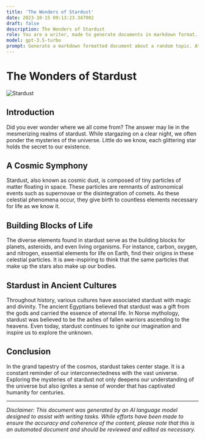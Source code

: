 ```yaml
---
title: 'The Wonders of Stardust'
date: 2023-10-15 09:13:23.347902
draft: false
description: The Wonders of Stardust
role: You are a writer, made to generate documents in markdown format. It is very important that all of the documents you generate are in valid markdown format.
model: gpt-3.5-turbo
prompt: Generate a markdown formatted document about a random topic. At the bottom, include a disclaimer explaining that the document was generated by you. The first line of the document should be the title. Make sure that the entire document is in proper markdown format, using a mix of various tags to make the document visually appealing.
---
```


# The Wonders of Stardust

![Stardust](image.jpg)

## Introduction
Did you ever wonder where we all come from? The answer may lie in the mesmerizing realms of stardust. While stargazing on a clear night, we often ponder the mysteries of the universe. Little do we know, each glittering star holds the secret to our existence.

## A Cosmic Symphony
Stardust, also known as cosmic dust, is composed of tiny particles of matter floating in space. These particles are remnants of astronomical events such as supernovae or the disintegration of comets. As these celestial phenomena occur, they give birth to countless elements necessary for life as we know it.

## Building Blocks of Life
The diverse elements found in stardust serve as the building blocks for planets, asteroids, and even living organisms. For instance, carbon, oxygen, and nitrogen, essential elements for life on Earth, find their origins in these celestial particles. It is awe-inspiring to think that the same particles that make up the stars also make up our bodies.

## Stardust in Ancient Cultures
Throughout history, various cultures have associated stardust with magic and divinity. The ancient Egyptians believed that stardust was a gift from the gods and carried the essence of eternal life. In Norse mythology, stardust was believed to be the ashes of fallen warriors ascending to the heavens. Even today, stardust continues to ignite our imagination and inspire us to explore the unknown.

## Conclusion
In the grand tapestry of the cosmos, stardust takes center stage. It is a constant reminder of our interconnectedness with the vast universe. Exploring the mysteries of stardust not only deepens our understanding of the universe but also ignites a sense of wonder that has captivated humanity for centuries.

---

*Disclaimer: This document was generated by an AI language model designed to assist with writing tasks. While efforts have been made to ensure the accuracy and coherence of the content, please note that this is an automated document and should be reviewed and edited as necessary.*